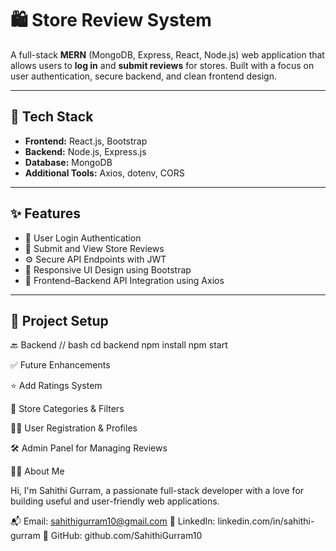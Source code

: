 # 🛍️ Store Review System

A full-stack **MERN** (MongoDB, Express, React, Node.js) web application that allows users to **log in** and **submit reviews** for stores. Built with a focus on user authentication, secure backend, and clean frontend design.

---

## 🔧 Tech Stack

- **Frontend:** React.js, Bootstrap
- **Backend:** Node.js, Express.js
- **Database:** MongoDB
- **Additional Tools:** Axios, dotenv, CORS

---

## ✨ Features

- 🔐 User Login Authentication
- 📝 Submit and View Store Reviews
- ⚙️ Secure API Endpoints with JWT
- 📱 Responsive UI Design using Bootstrap
- 🔄 Frontend–Backend API Integration using Axios

---



## 📁 Project Setup

 🔙 Backend
 // bash
cd backend
npm install
npm start

✅ Future Enhancements

 ⭐ Add Ratings System

 🛒 Store Categories & Filters

 🧑‍💼 User Registration & Profiles

 🛠 Admin Panel for Managing Reviews

👩‍💻 About Me

Hi, I'm Sahithi Gurram, a passionate full-stack developer with a love for building useful and user-friendly web applications.

📬 Email: sahithigurram10@gmail.com
🔗 LinkedIn: linkedin.com/in/sahithi-gurram
📁 GitHub: github.com/SahithiGurram10


